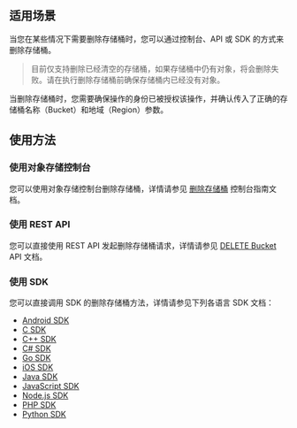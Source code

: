 ## 适用场景
当您在某些情况下需要删除存储桶时，您可以通过控制台、API 或 SDK 的方式来删除存储桶。

>目前仅支持删除已经清空的存储桶，如果存储桶中仍有对象，将会删除失败。请在执行删除存储桶前确保存储桶内已经没有对象。

当删除存储桶时，您需要确保操作的身份已被授权该操作，并确认传入了正确的存储桶名称（Bucket）和地域（Region）参数。

## 使用方法

### 使用对象存储控制台

您可以使用对象存储控制台删除存储桶，详情请参见 [删除存储桶](https://intl.cloud.tencent.com/document/product/436/30361) 控制台指南文档。

### 使用 REST API

您可以直接使用 REST API 发起删除存储桶请求，详情请参见 [DELETE Bucket](https://intl.cloud.tencent.com/document/product/436/7732) API 文档。

### 使用 SDK

您可以直接调用 SDK 的删除存储桶方法，详情请参见下列各语言 SDK 文档：

- [Android SDK](https://intl.cloud.tencent.com/document/product/436/31463#.E5.88.9B.E5.BB.BA.E5.AD.98.E5.82.A8.E6.A1.B6)
- [C SDK](https://intl.cloud.tencent.com/document/product/436/31464#.E5.88.9B.E5.BB.BA.E5.AD.98.E5.82.A8.E6.A1.B6)
- [C++ SDK](https://intl.cloud.tencent.com/document/product/436/31465#.E5.88.9B.E5.BB.BA.E5.AD.98.E5.82.A8.E6.A1.B6)
- [C# SDK](https://intl.cloud.tencent.com/document/product/436/30595#.E5.88.9B.E5.BB.BA.E5.AD.98.E5.82.A8.E6.A1.B6)
- [Go SDK](https://intl.cloud.tencent.com/document/product/436/31466#.E5.88.9B.E5.BB.BA.E5.AD.98.E5.82.A8.E6.A1.B6)
- [iOS SDK](https://intl.cloud.tencent.com/document/product/436/31467#.E5.88.9B.E5.BB.BA.E5.AD.98.E5.82.A8.E6.A1.B6)
- [Java SDK](https://intl.cloud.tencent.com/document/product/436/31468#.E5.88.9B.E5.BB.BA.E5.AD.98.E5.82.A8.E6.A1.B6)
- [JavaScript SDK](https://intl.cloud.tencent.com/document/product/436/31477#.E5.88.A0.E9.99.A4.E5.AD.98.E5.82.A8.E6.A1.B6)
- [Node.js SDK](https://intl.cloud.tencent.com/document/product/436/31469#.E5.88.9B.E5.BB.BA.E5.AD.98.E5.82.A8.E6.A1.B6)
- [PHP SDK](https://intl.cloud.tencent.com/document/product/436/31470#.E5.88.9B.E5.BB.BA.E5.AD.98.E5.82.A8.E6.A1.B6)
- [Python SDK](https://intl.cloud.tencent.com/document/product/436/31471#.E5.88.9B.E5.BB.BA.E5.AD.98.E5.82.A8.E6.A1.B6)

